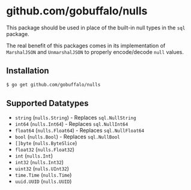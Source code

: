 # github.com/gobuffalo/nulls

This package should be used in place of the built-in null types in the `sql` package.

The real benefit of this packages comes in its implementation of `MarshalJSON` and `UnmarshalJSON` to properly encode/decode `null` values.

## Installation

``` bash
$ go get github.com/gobuffalo/nulls
```

## Supported Datatypes

* `string` (`nulls.String`) - Replaces `sql.NullString`
* `int64` (`nulls.Int64`) - Replaces `sql.NullInt64`
* `float64` (`nulls.Float64`) - Replaces `sql.NullFloat64`
* `bool` (`nulls.Bool`) - Replaces `sql.NullBool`
* `[]byte` (`nulls.ByteSlice`)
* `float32` (`nulls.Float32`)
* `int` (`nulls.Int`)
* `int32` (`nulls.Int32`)
* `uint32` (`nulls.UInt32`)
* `time.Time` (`nulls.Time`)
* `uuid.UUID` (`nulls.UUID`)
